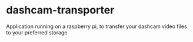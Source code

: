 # dashcam-transporter
Application running on a raspberry pi, to transfer your dashcam video files to your preferred storage
